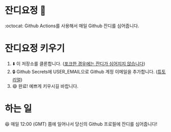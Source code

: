 # 잔디요정 :fairy:
:octocat: Github Actions를 사용해서 매일 Github 잔디를 심어줍니다.

# 잔디요정 키우기
1. :arrow_down: 이 저장소를 클론합니다. ([포크한 경우에는 잔디가 심어지지 않습니다](https://docs.github.com/en/free-pro-team@latest/github/setting-up-and-managing-your-github-profile/why-are-my-contributions-not-showing-up-on-my-profile#commit-was-made-in-a-fork))
2. :lock: Github Secrets에 USER_EMAIL으로 Github 계정 이메일을 추가합니다. ([튜토리얼](https://docs.github.com/en/free-pro-team@latest/actions/reference/encrypted-secrets#creating-encrypted-secrets-for-a-repository))
3. :smile: 완료! 예쁘게 키우시길 바랍니다.

# 하는 일
:laughing: 매일 12:00 (GMT) 쯤에 일어나서 당신의 Github 프로필에 잔디를 심어줍니다! 
